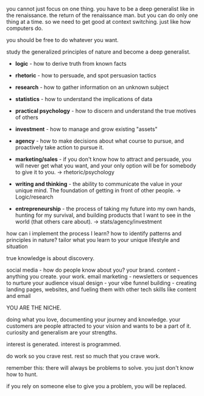 you cannot just focus on one thing. you have to be a deep generalist like in the renaissance. the return of the renaissance man. but you can do only one thing at a time. so we need to get good at context switching. just like how computers do.

you should be free to do whatever you want.

study the generalized principles of nature and become a deep generalist.

- **logic** - how to derive truth from known facts
- **rhetoric** - how to persuade, and spot persuasion tactics
- **research** - how to gather information on an unknown subject
- **statistics** - how to understand the implications of data
- **practical psychology** - how to discern and understand the true motives of others
- **investment** - how to manage and grow existing "assets"
- **agency** - how to make decisions about what course to pursue, and proactively take action to pursue it.

- **marketing/sales** - if you don't know how to attract and persuade, you will never get what you want, and your only option will be for somebody to give it to you. -> rhetoric/psychology
- **writing and thinking** - the ability to communicate the value in your unique mind. The foundation of getting in front of other people. -> Logic/research
- **entrepreneurship** - the process of taking my future into my own hands, hunting for my survival, and building products that I want to see in the world (that others care about). -> stats/agency/investment



how can i implement the process I learn?
how to identify patterns and principles in nature?
tailor what you learn to your unique lifestyle and situation

true knowledge is about discovery.


social media - how do people know about you? your brand.
content - anything you create. your work.
email marketing - newsletters or sequences to nurture your audience
visual design - your vibe
funnel building - creating landing pages, websites, and fueling them with other tech skills like content and email


YOU ARE THE NICHE.

doing what you love, documenting your journey and knowledge. your customers are people attracted to your vision and wants to be a part of it. curiosity and generalism are your strengths.

interest is generated. interest is programmed.

do work so you crave rest. rest so much that you crave work.

remember this: there will always be problems to solve. you just don't know how to hunt.

if you rely on someone else to give you a problem, you will be replaced.
